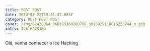 ```yaml
---
title: POST POST
date: 2020-05-22T19:41:47.683Z
category: POST POST POST
cover: /img/62436064_868169360208700_3015025118616223744_n.jpg
intro: ICE HACKING
---
```

Olá, venha conhecer o Ice Hacking